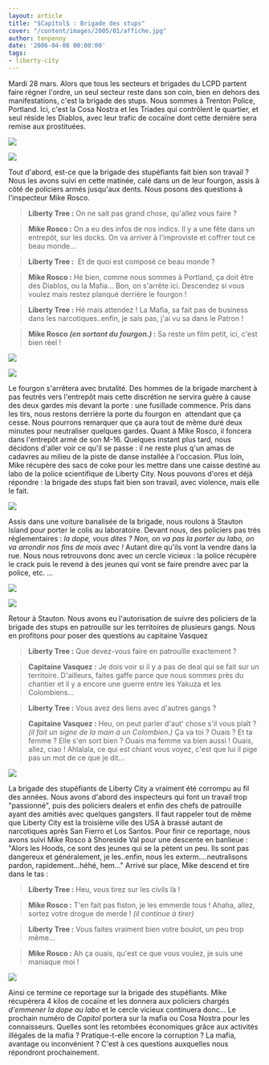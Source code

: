 ```yaml
---
layout: article
title: "$Capitol$ : Brigade des stups"
cover: "/content/images/2005/01/affiche.jpg"
author: tenpenny
date: '2006-04-08 00:00:00'
tags:
- liberty-city
---
```


Mardi 28 mars. Alors que tous les secteurs et brigades du LCPD partent faire régner l'ordre, un seul secteur reste dans son coin, bien en dehors des manifestations, c'est la brigade des stups. Nous sommes à Trenton Police, Portland. Ici, c'est la&nbsp;Cosa Nostra&nbsp;et les Triades qui contrôlent le quartier, et seul réside les Diablos, avec leur trafic de cocaïne dont cette dernière sera remise aux prostituées.

![](  /content/images/2005/01/trenton1.jpg)

![](  /content/images/2005/01/trenton2.jpg)

Tout d'abord, est-ce que la brigade des stupéfiants fait bien son travail ? Nous les avons suivi en cette matinée, calé dans un de leur fourgon, assis à côté de policiers armés jusqu'aux dents. Nous posons des questions à l'inspecteur Mike Rosco.

> **Liberty Tree :** On ne sait pas grand chose, qu'allez vous faire ?

> **Mike Rosco :** On a eu des infos de nos indics. Il y a une fête dans un entrepôt, sur les docks.&nbsp;On va arriver à l'improviste et coffrer tout ce beau monde...

> **Liberty Tree :** &nbsp;Et de quoi est composé ce beau monde ?

> **Mike Rosco :** Hé bien, comme nous sommes à Portland, ça doit être des Diablos, ou la Mafia... Bon, on s'arrête ici. Descendez si vous voulez mais restez planqué derrière le fourgon !

> **Liberty Tree :** Hé mais attendez ! La Mafia, sa fait pas de business dans les narcotiques..enfin, je sais pas, j'ai vu sa dans le Patron !

> **Mike Rosco _(en sortant du fourgon.)_ :** Sa reste un film petit, ici, c'est bien réel !

![](  /content/images/2005/01/dock2.jpg)

![](  /content/images/2005/01/dock1.jpg)

Le fourgon s'arrêtera avec brutalité. Des hommes de la brigade marchent à pas feutrés vers l'entrepôt mais cette discrétion ne servira guère à cause des deux gardes mis devant la porte : une fusillade commence. Pris dans les tirs, nous restons derrière la porte du fourgon en&nbsp; attendant que ça cesse. Nous pourrons remarquer que ça aura tout de même duré deux minutes pour neutraliser quelques gardes. Quant à Mike Rosco, il foncera dans l'entrepôt armé de son M-16. Quelques instant plus tard, nous décidons d'aller voir ce qu'il se passe : il ne reste plus q'un amas de cadavres au milieu de la piste de danse installée à l'occasion. Plus loin, Mike récupère des sacs de coke pour les mettre dans une caisse destiné au labo de la police scientifique de Liberty City. Nous pouvons d'ores et déjà répondre : la brigade des stups fait bien son travail, avec violence, mais elle le fait.

![](  /content/images/2005/01/club.jpg)

Assis dans une voiture banalisée de la brigade, nous roulons à Stauton Island pour porter le colis au laboratoire. Devant nous, des policiers pas très réglementaires : _la dope, vous dites ? Non, on va pas la porter au labo, on va arrondir nos fins de mois avec !_ Autant dire qu'ils vont la vendre dans la rue. Nous nous retrouvons donc avec un cercle vicieux : la police récupère le crack puis le revend à des jeunes qui vont se faire prendre avec par la police, etc. ...

![](  /content/images/2005/01/stautoncommissariat.jpg)

![](  /content/images/2005/01/flic.jpg)

Retour à Stauton. Nous avons eu l'autorisation de suivre des policiers de la brigade des stups en patrouille sur les territoires de plusieurs gangs. Nous en profitons pour poser des questions au capitaine Vasquez

> **Liberty Tree :** Que devez-vous faire en patrouille exactement ?

> **Capitaine Vasquez :** Je dois voir si il y a pas de deal qui se fait sur un territoire. D'ailleurs, faites gaffe parce que nous sommes près du chantier et il y a encore une guerre entre les Yakuza et les Colombiens...

> **Liberty Tree :** Vous avez des liens avec d'autres gangs ?

> **Capitaine Vasquez :** Heu, on peut parler d'aut' chose s'il vous plaît ? _(il fait un signe de la main à un Colombien.)_ Ça va toi ? Ouais ? Et ta femme ? Elle s'en sort bien ? Ouais ma femme va bien aussi ! Ouais, allez, ciao ! Ahlalala, ce qui est chiant vous voyez, c'est que lui il pige pas un mot de ce que je dit...

![](  /content/images/2005/01/banlieue.jpg)

La brigade des stupéfiants de Liberty City a vraiment été corrompu au fil des années. Nous avons d'abord des inspecteurs qui font un travail trop "passionné", puis des policiers dealers et enfin des chefs de patrouille ayant des amitiés avec quelques gangsters. Il faut rappeler tout de même que Liberty City est la troisième ville des USA à brassé autant de narcotiques après San Fierro et Los Santos. Pour finir ce reportage, nous avons suivi Mike Rosco à Shoreside Val pour une descente en banlieue : "Alors les Hoods, ce sont des jeunes qui se la pètent un peu. Ils sont pas dangereux et généralement, je les..enfin, nous les exterm....neutralisons pardon, rapidement...héhé, hem..." Arrivé sur place, Mike descend et tire dans le tas :

> **Liberty Tree :** Heu, vous tirez sur les civils là !

> **Mike Rosco :** T'en fait pas fiston, je les emmerde tous ! Ahaha, allez, sortez votre drogue de merde ! _(il continue à tirer)_

> **Liberty Tree :** Vous faites vraiment bien votre boulot, un peu trop même...

> **Mike Rosco :** Ah ça ouais, qu'est ce que vous voulez, je suis une maniaque moi !

![](  /content/images/2005/01/affiche.jpg)

Ainsi ce termine ce reportage sur la brigade des stupéfiants. Mike récupérera 4 kilos de cocaïne et les donnera aux policiers chargés _d'emmener la dope au labo_ et le cercle vicieux continuera donc... Le prochain numéro de $Capitol$ portera sur la mafia ou Cosa Nostra pour les connaisseurs. Quelles sont les retombées économiques grâce aux activités illégales de la mafia ? Pratique-t-elle encore la corruption ? La mafia, avantage ou inconvénient ? C'est à ces questions auxquelles nous répondront prochainement.

<!--kg-card-end: markdown-->
